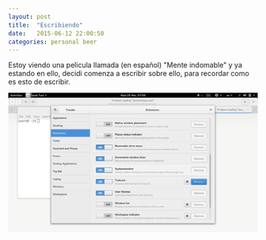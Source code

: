 ```yaml
---
layout: post
title:  "Escribiendo"
date:   2015-06-12 22:00:50
categories: personal beer
---
```


Estoy viendo una pelicula llamada (en español) "Mente indomable" y ya estando en ello,  decidi comenza a escribir sobre ello, para recordar  como es esto de escribir.

![My helpful screenshot](/assets/screenshot.png)
